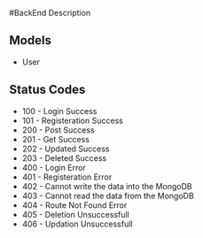 #BackEnd Description

## Models
 - User

## Status Codes
 - 100 - Login Success
 - 101 - Registeration Success
 - 200 - Post Success
 - 201 - Get Success
 - 202 - Updated Success
 - 203 - Deleted Success
 - 400 - Login Error
 - 401 - Registeration Error
 - 402 - Cannot write the data into the MongoDB
 - 403 - Cannot read the data from the MongoDB
 - 404 - Route Not Found Error
 - 405 - Deletion Unsuccessfull
 - 406 - Updation Unsuccessfull
